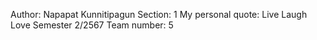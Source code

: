 Author: Napapat Kunnitipagun
Section: 1
My personal quote: Live Laugh Love
Semester 2/2567
Team number: 5